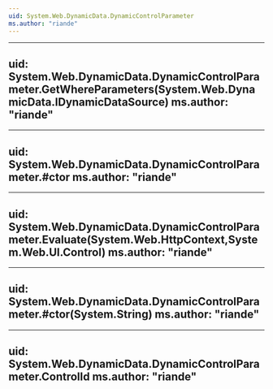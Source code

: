 ```yaml
---
uid: System.Web.DynamicData.DynamicControlParameter
ms.author: "riande"
---
```


---
uid: System.Web.DynamicData.DynamicControlParameter.GetWhereParameters(System.Web.DynamicData.IDynamicDataSource)
ms.author: "riande"
---

---
uid: System.Web.DynamicData.DynamicControlParameter.#ctor
ms.author: "riande"
---

---
uid: System.Web.DynamicData.DynamicControlParameter.Evaluate(System.Web.HttpContext,System.Web.UI.Control)
ms.author: "riande"
---

---
uid: System.Web.DynamicData.DynamicControlParameter.#ctor(System.String)
ms.author: "riande"
---

---
uid: System.Web.DynamicData.DynamicControlParameter.ControlId
ms.author: "riande"
---
